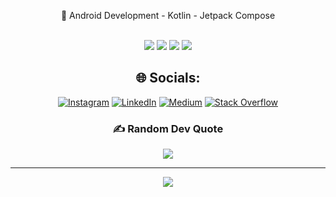 <div id="header" align="center">

🔭 Android Development - Kotlin - Jetpack Compose <br> <br>

![](http://github-profile-summary-cards.vercel.app/api/cards/profile-details?username=abdurrahmanbulut&theme=swift)
![](http://github-profile-summary-cards.vercel.app/api/cards/repos-per-language?username=abdurrahmanbulut&theme=swift)
![](http://github-profile-summary-cards.vercel.app/api/cards/most-commit-language?username=abdurrahmanbulut&theme=swift)
![](http://github-profile-summary-cards.vercel.app/api/cards/productive-time?username=abdurrahmanbulut&theme=swift&utcOffset=8)

## 🌐 Socials:
[![Instagram](https://img.shields.io/badge/Instagram-%23E4405F.svg?logo=Instagram&logoColor=white)](https://instagram.com/abdrrhmnbulut) [![LinkedIn](https://img.shields.io/badge/LinkedIn-%230077B5.svg?logo=linkedin&logoColor=white)](https://linkedin.com/in/abdurrahman-bulut) [![Medium](https://img.shields.io/badge/Medium-12100E?logo=medium&logoColor=white)](https://medium.com/@@abdurrahman_bulut) [![Stack Overflow](https://img.shields.io/badge/-Stackoverflow-FE7A16?logo=stack-overflow&logoColor=white)](https://stackoverflow.com/users/19306761) 


### ✍️ Random Dev Quote
![](https://quotes-github-readme.vercel.app/api?type=horizontal&theme=radical)

---
[![](https://visitcount.itsvg.in/api?id=abdurrahmanbulut&icon=0&color=0)](https://visitcount.itsvg.in)

<!-- Proudly created with GPRM ( https://gprm.itsvg.in ) -->
</div>


